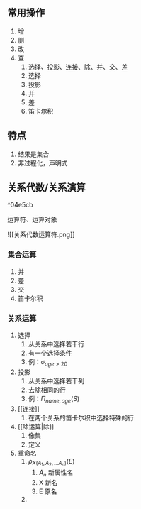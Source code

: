 
## 常用操作
1. 增
2. 删
3. 改
4. 查
	1.  选择、投影、连接、除、并、交、差
	2. 选择
	3. 投影
	4. 并
	5. 差
	6. 笛卡尔积

## 特点
1. 结果是集合
2. 非过程化，声明式

## 关系代数/关系演算

^04e5cb

运算符、运算对象

![[关系代数运算符.png]]

### 集合运算
1. 并
2. 差
3. 交
4. 笛卡尔积

### 关系运算
1. 选择
	1. 从关系中选择若干行
	2. 有一个选择条件
	3. 例：$\sigma_{age>20}$
2. 投影
	1.  从关系中选择若干列
	2. 去除相同的行
	3. 例：$\Pi_{name,age}(S)$
3. [[连接]]
	1. 在两个关系的笛卡尔积中选择特殊的行
4. [[除运算|除]]
	1. 像集
	2. 定义
5. 重命名
	1. $\rho_{X(A_1,A_2,...A_n)}(E)$
		1. $A_n$ 新属性名
		2. X 新名
		3. E 原名
	2. 
